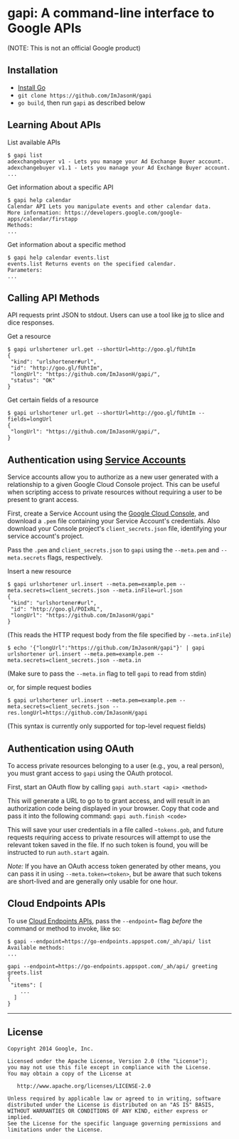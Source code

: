 gapi: A command-line interface to Google APIs
================================================
(NOTE: This is not an official Google product)

Installation
------------
  * [Install Go][3]
  * `git clone https://github.com/ImJasonH/gapi`
  * `go build`, then run `gapi` as described below

Learning About APIs
-------------------

List available APIs
```
$ gapi list
adexchangebuyer v1 - Lets you manage your Ad Exchange Buyer account.
adexchangebuyer v1.1 - Lets you manage your Ad Exchange Buyer account.
...
```

Get information about a specific API
```
$ gapi help calendar
Calendar API Lets you manipulate events and other calendar data.
More information: https://developers.google.com/google-apps/calendar/firstapp
Methods:
...
```

Get information about a specific method
```
$ gapi help calendar events.list
events.list Returns events on the specified calendar.
Parameters:
...
```

Calling API Methods
-------------------

API requests print JSON to stdout. Users can use a tool like [jq][1] to slice and dice responses.

Get a resource
```
$ gapi urlshortener url.get --shortUrl=http://goo.gl/fUhtIm
{
 "kind": "urlshortener#url",
 "id": "http://goo.gl/fUhtIm",
 "longUrl": "https://github.com/ImJasonH/gapi/",
 "status": "OK"
}
```

Get certain fields of a resource
```
$ gapi urlshortener url.get --shortUrl=http://goo.gl/fUhtIm --fields=longUrl
{
 "longUrl": "https://github.com/ImJasonH/gapi/",
}
```

Authentication using [Service Accounts][4]
-------------------------------------

Service accounts allow you to authorize as a new user generated with a relationship to a given Google Cloud Console project. This can be useful when scripting access to private resources without requiring a user to be present to grant access.

First, create a Service Account using the [Google Cloud Console][5], and download a `.pem` file containing your Service Account's credentials. Also download your Console project's `client_secrets.json` file, identifying your service account's project.

Pass the `.pem` and `client_secrets.json` to `gapi` using the `--meta.pem` and `--meta.secrets` flags, respectively.

Insert a new resource
```
$ gapi urlshortener url.insert --meta.pem=example.pem --meta.secrets=client_secrets.json --meta.inFile=url.json
{
 "kind": "urlshortener#url",
 "id": "http://goo.gl/POIxRL",
 "longUrl": "https://github.com/ImJasonH/gapi"
}
```
(This reads the HTTP request body from the file specified by `--meta.inFile`)
```
$ echo '{"longUrl":"https://github.com/ImJasonH/gapi"}' | gapi urlshortener url.insert --meta.pem=example.pem --meta.secrets=client_secrets.json --meta.in
```
(Make sure to pass the `--meta.in` flag to tell `gapi` to read from stdin)

or, for simple request bodies
```
$ gapi urlshortener url.insert --meta.pem=example.pem --meta.secrets=client_secrets.json --res.longUrl=https://github.com/ImJasonH/gapi
```
(This syntax is currently only supported for top-level request fields)

Authentication using OAuth
--------------------------

To access private resources belonging to a user (e.g., you, a real person), you must grant access to `gapi` using the OAuth protocol.

First, start an OAuth flow by calling
`gapi auth.start <api> <method>`

This will generate a URL to go to to grant access, and will result in an authorization code being displayed in your browser. Copy that code and pass it into the following command:
`gapi auth.finish <code>`

This will save your user credentials in a file called `~tokens.gob`, and future requests requiring access to private resources will attempt to use the relevant token saved in the file. If no such token is found, you will be instructed to run `auth.start` again.

*Note:* If you have an OAuth access token generated by other means, you can pass it in using `--meta.token=<token>`, but be aware that such tokens are short-lived and are generally only usable for one hour.

Cloud Endpoints APIs
--------------------

To use [Cloud Endpoints APIs][2], pass the `--endpoint=` flag _before_ the command or method to invoke, like so:

```
$ gapi --endpoint=https://go-endpoints.appspot.com/_ah/api/ list
Available methods:
...
```

```
gapi --endpoint=https://go-endpoints.appspot.com/_ah/api/ greeting greets.list
{
 "items": [
    ...
  ]
}
```

----------

License
-----

    Copyright 2014 Google, Inc.

    Licensed under the Apache License, Version 2.0 (the "License");
    you may not use this file except in compliance with the License.
    You may obtain a copy of the License at

       http://www.apache.org/licenses/LICENSE-2.0

    Unless required by applicable law or agreed to in writing, software
    distributed under the License is distributed on an "AS IS" BASIS,
    WITHOUT WARRANTIES OR CONDITIONS OF ANY KIND, either express or implied.
    See the License for the specific language governing permissions and
    limitations under the License.

[1]: http://stedolan.github.io/jq/
[2]: https://developers.google.com/appengine/docs/java/endpoints/
[3]: http://golang.org/doc/install
[4]: https://developers.google.com/accounts/docs/OAuth2ServiceAccount
[5]: https://cloud.google.com/console
